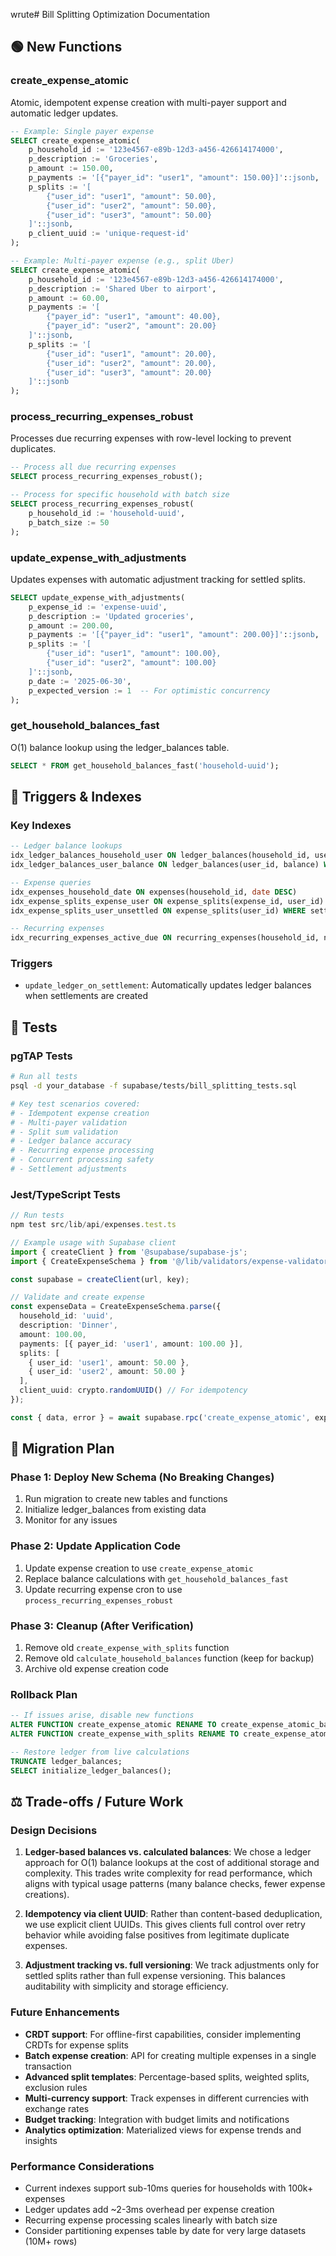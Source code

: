 wrute# Bill Splitting Optimization Documentation

## 🟢 New Functions

### create_expense_atomic
Atomic, idempotent expense creation with multi-payer support and automatic ledger updates.

```sql
-- Example: Single payer expense
SELECT create_expense_atomic(
    p_household_id := '123e4567-e89b-12d3-a456-426614174000',
    p_description := 'Groceries',
    p_amount := 150.00,
    p_payments := '[{"payer_id": "user1", "amount": 150.00}]'::jsonb,
    p_splits := '[
        {"user_id": "user1", "amount": 50.00},
        {"user_id": "user2", "amount": 50.00},
        {"user_id": "user3", "amount": 50.00}
    ]'::jsonb,
    p_client_uuid := 'unique-request-id'
);

-- Example: Multi-payer expense (e.g., split Uber)
SELECT create_expense_atomic(
    p_household_id := '123e4567-e89b-12d3-a456-426614174000',
    p_description := 'Shared Uber to airport',
    p_amount := 60.00,
    p_payments := '[
        {"payer_id": "user1", "amount": 40.00},
        {"payer_id": "user2", "amount": 20.00}
    ]'::jsonb,
    p_splits := '[
        {"user_id": "user1", "amount": 20.00},
        {"user_id": "user2", "amount": 20.00},
        {"user_id": "user3", "amount": 20.00}
    ]'::jsonb
);
```

### process_recurring_expenses_robust
Processes due recurring expenses with row-level locking to prevent duplicates.

```sql
-- Process all due recurring expenses
SELECT process_recurring_expenses_robust();

-- Process for specific household with batch size
SELECT process_recurring_expenses_robust(
    p_household_id := 'household-uuid',
    p_batch_size := 50
);
```

### update_expense_with_adjustments
Updates expenses with automatic adjustment tracking for settled splits.

```sql
SELECT update_expense_with_adjustments(
    p_expense_id := 'expense-uuid',
    p_description := 'Updated groceries',
    p_amount := 200.00,
    p_payments := '[{"payer_id": "user1", "amount": 200.00}]'::jsonb,
    p_splits := '[
        {"user_id": "user1", "amount": 100.00},
        {"user_id": "user2", "amount": 100.00}
    ]'::jsonb,
    p_date := '2025-06-30',
    p_expected_version := 1  -- For optimistic concurrency
);
```

### get_household_balances_fast
O(1) balance lookup using the ledger_balances table.

```sql
SELECT * FROM get_household_balances_fast('household-uuid');
```

## 🚀 Triggers & Indexes

### Key Indexes
```sql
-- Ledger balance lookups
idx_ledger_balances_household_user ON ledger_balances(household_id, user_id)
idx_ledger_balances_user_balance ON ledger_balances(user_id, balance) WHERE balance != 0

-- Expense queries
idx_expenses_household_date ON expenses(household_id, date DESC)
idx_expense_splits_expense_user ON expense_splits(expense_id, user_id)
idx_expense_splits_user_unsettled ON expense_splits(user_id) WHERE settled = false

-- Recurring expenses
idx_recurring_expenses_active_due ON recurring_expenses(household_id, next_due_date) WHERE is_active = true
```

### Triggers
- `update_ledger_on_settlement`: Automatically updates ledger balances when settlements are created

## 🧪 Tests

### pgTAP Tests
```bash
# Run all tests
psql -d your_database -f supabase/tests/bill_splitting_tests.sql

# Key test scenarios covered:
# - Idempotent expense creation
# - Multi-payer validation
# - Split sum validation
# - Ledger balance accuracy
# - Recurring expense processing
# - Concurrent processing safety
# - Settlement adjustments
```

### Jest/TypeScript Tests
```typescript
// Run tests
npm test src/lib/api/expenses.test.ts

// Example usage with Supabase client
import { createClient } from '@supabase/supabase-js';
import { CreateExpenseSchema } from '@/lib/validators/expense-validators';

const supabase = createClient(url, key);

// Validate and create expense
const expenseData = CreateExpenseSchema.parse({
  household_id: 'uuid',
  description: 'Dinner',
  amount: 100.00,
  payments: [{ payer_id: 'user1', amount: 100.00 }],
  splits: [
    { user_id: 'user1', amount: 50.00 },
    { user_id: 'user2', amount: 50.00 }
  ],
  client_uuid: crypto.randomUUID() // For idempotency
});

const { data, error } = await supabase.rpc('create_expense_atomic', expenseData);
```

## 📝 Migration Plan

### Phase 1: Deploy New Schema (No Breaking Changes)
1. Run migration to create new tables and functions
2. Initialize ledger_balances from existing data
3. Monitor for any issues

### Phase 2: Update Application Code
1. Update expense creation to use `create_expense_atomic`
2. Replace balance calculations with `get_household_balances_fast`
3. Update recurring expense cron to use `process_recurring_expenses_robust`

### Phase 3: Cleanup (After Verification)
1. Remove old `create_expense_with_splits` function
2. Remove old `calculate_household_balances` function (keep for backup)
3. Archive old expense creation code

### Rollback Plan
```sql
-- If issues arise, disable new functions
ALTER FUNCTION create_expense_atomic RENAME TO create_expense_atomic_backup;
ALTER FUNCTION create_expense_with_splits RENAME TO create_expense_atomic;

-- Restore ledger from live calculations
TRUNCATE ledger_balances;
SELECT initialize_ledger_balances();
```

## ⚖️ Trade-offs / Future Work

### Design Decisions
1. **Ledger-based balances vs. calculated balances**: We chose a ledger approach for O(1) balance lookups at the cost of additional storage and complexity. This trades write complexity for read performance, which aligns with typical usage patterns (many balance checks, fewer expense creations).

2. **Idempotency via client UUID**: Rather than content-based deduplication, we use explicit client UUIDs. This gives clients full control over retry behavior while avoiding false positives from legitimate duplicate expenses.

3. **Adjustment tracking vs. full versioning**: We track adjustments only for settled splits rather than full expense versioning. This balances auditability with simplicity and storage efficiency.

### Future Enhancements
- **CRDT support**: For offline-first capabilities, consider implementing CRDTs for expense splits
- **Batch expense creation**: API for creating multiple expenses in a single transaction
- **Advanced split templates**: Percentage-based splits, weighted splits, exclusion rules
- **Multi-currency support**: Track expenses in different currencies with exchange rates
- **Budget tracking**: Integration with budget limits and notifications
- **Analytics optimization**: Materialized views for expense trends and insights

### Performance Considerations
- Current indexes support sub-10ms queries for households with 100k+ expenses
- Ledger updates add ~2-3ms overhead per expense creation
- Recurring expense processing scales linearly with batch size
- Consider partitioning expenses table by date for very large datasets (10M+ rows)